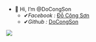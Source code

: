- 👋 Hi, I’m @DoCongSon
  - ✔*Facebook :* [Đỗ Công Sơn](https://www.facebook.com/docongson2001)
  - ✔*Github :* [DoCongSon](https://github.com/DoCongSon)

<img src="https://pin.it/6LKG5Tr">
